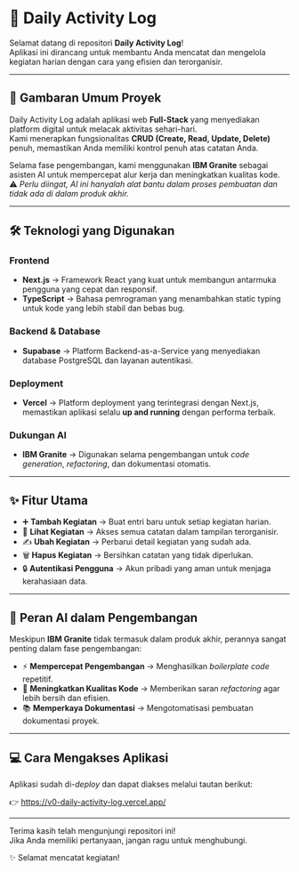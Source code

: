 # 📝 Daily Activity Log

Selamat datang di repositori **Daily Activity Log**!  
Aplikasi ini dirancang untuk membantu Anda mencatat dan mengelola kegiatan harian dengan cara yang efisien dan terorganisir.

---

## 🚀 Gambaran Umum Proyek
Daily Activity Log adalah aplikasi web **Full-Stack** yang menyediakan platform digital untuk melacak aktivitas sehari-hari.  
Kami menerapkan fungsionalitas **CRUD (Create, Read, Update, Delete)** penuh, memastikan Anda memiliki kontrol penuh atas catatan Anda.

Selama fase pengembangan, kami menggunakan **IBM Granite** sebagai asisten AI untuk mempercepat alur kerja dan meningkatkan kualitas kode.  
⚠️ *Perlu diingat, AI ini hanyalah alat bantu dalam proses pembuatan dan tidak ada di dalam produk akhir.*

---

## 🛠️ Teknologi yang Digunakan

### Frontend
- **Next.js** → Framework React yang kuat untuk membangun antarmuka pengguna yang cepat dan responsif.  
- **TypeScript** → Bahasa pemrograman yang menambahkan static typing untuk kode yang lebih stabil dan bebas bug.

### Backend & Database
- **Supabase** → Platform Backend-as-a-Service yang menyediakan database PostgreSQL dan layanan autentikasi.

### Deployment
- **Vercel** → Platform deployment yang terintegrasi dengan Next.js, memastikan aplikasi selalu **up and running** dengan performa terbaik.

### Dukungan AI
- **IBM Granite** → Digunakan selama pengembangan untuk *code generation*, *refactoring*, dan dokumentasi otomatis.

---

## ✨ Fitur Utama
- ➕ **Tambah Kegiatan** → Buat entri baru untuk setiap kegiatan harian.  
- 📖 **Lihat Kegiatan** → Akses semua catatan dalam tampilan terorganisir.  
- ✍️ **Ubah Kegiatan** → Perbarui detail kegiatan yang sudah ada.  
- 🗑️ **Hapus Kegiatan** → Bersihkan catatan yang tidak diperlukan.  
- 🔒 **Autentikasi Pengguna** → Akun pribadi yang aman untuk menjaga kerahasiaan data.  

---

## 🤖 Peran AI dalam Pengembangan
Meskipun **IBM Granite** tidak termasuk dalam produk akhir, perannya sangat penting dalam fase pengembangan:

- ⚡ **Mempercepat Pengembangan** → Menghasilkan *boilerplate code* repetitif.  
- 🧹 **Meningkatkan Kualitas Kode** → Memberikan saran *refactoring* agar lebih bersih dan efisien.  
- 📚 **Memperkaya Dokumentasi** → Mengotomatisasi pembuatan dokumentasi proyek.  

---

## 💻 Cara Mengakses Aplikasi
Aplikasi sudah di-*deploy* dan dapat diakses melalui tautan berikut:  

👉 https://v0-daily-activity-log.vercel.app/

---

Terima kasih telah mengunjungi repositori ini!  
Jika Anda memiliki pertanyaan, jangan ragu untuk menghubungi.  

✨ Selamat mencatat kegiatan!
